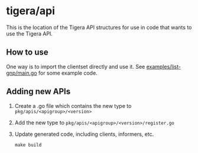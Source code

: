 # tigera/api

This is the location of the Tigera API structures for use in code that wants to use the Tigera API.

## How to use

One way is to import the clientset directly and use it. See [examples/list-gnp/main.go](examples/list-gnp/main.go) for some example code.

## Adding new APIs
1. Create a .go file which contains the new type to `pkg/apis/<apigroup>/<version>`

1. Add the new type to `pkg/apis/<apigroup>/<version>/register.go`

1. Update generated code, including clients, informers, etc.

   ```
   make build
   ```
